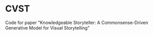 # CVST
Code for paper "Knowledgeable Storyteller: A Commonsense-Driven Generative Model for Visual Storytelling"
